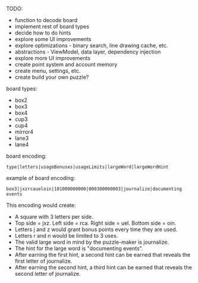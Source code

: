 TODO:

- function to decode board
- implement rest of board types
- decide how to do hints
- explore some UI improvements
- explore optimizations - binary search, line drawing cache, etc.
- abstractions - ViewModel, data layer, dependency injection
- explore more UI improvements
- create point system and account memory
- create menu, settings, etc.
- create build your own puzzle?

board types:
- box2
- box3
- box4
- cup3
- cup4
- mirror4
- lane3
- lane4

board encoding:

```
type|letters|usageBonuses|usageLimits|largeWord|largeWordHint
```

example of board encoding:

```
box3|jxzrcaueloin|101000000000|000300000003|journalize|documenting events
```

This encoding would create:
- A square with 3 letters per side.
- Top side = jxz. Left side = rca. Right side = uel. Bottom side = oin.
- Letters j and z would grant bonus points every time they are used.
- Letters r and n would be limited to 3 uses.
- The valid large word in mind by the puzzle-maker is journalize.
- The hint for the large word is "documenting events".
- After earning the first hint, a second hint can be earned that reveals the first letter of journalize.
- After earning the second hint, a third hint can be earned that reveals the second letter of journalize.
